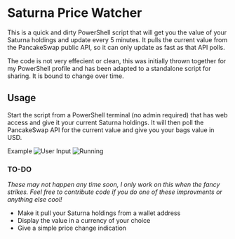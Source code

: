 # Saturna Price Watcher
This is a quick and dirty PowerShell script that will get you the value of your Saturna holdings and update every 5 minutes. It pulls the current value from the PancakeSwap public API, so it can only update as fast as that API polls.

The code is not very effecient or clean, this was initially thrown together for my PowerShell profile and has been adapted to a standalone script for sharing. It is bound to change over time.

## Usage
Start the script from a PowerShell terminal (no admin required) that has web access and give it your current Saturna holdings. It will then poll the PancakeSwap API for the current value and give you your bags value in USD.

Example
![User Input](https://github.com/[username]/[reponame]/blob/[branch]/image.jpg?raw=true)
![Running](https://github.com/[username]/[reponame]/blob/[branch]/image.jpg?raw=true)





### TO-DO
*These may not happen any time soon, I only work on this when the fancy strikes. Feel free to contribute code if you do one of these improvments or anything else cool!*
- Make it pull your Saturna holdings from a wallet address
- Display the value in a currency of your choice
- Give a simple price change indication 
